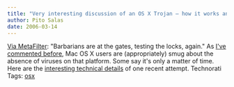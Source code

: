 ```yaml
---
title: "Very interesting discussion of an OS X Trojan – how it works and doesn’t"
author: Pito Salas
date: 2006-03-14
---
```




[Via MetaFilter](<http://www.metafilter.com/mefi/49232>): "Barbarians are at
the gates, testing the locks, again." As [I've commented
before](</weblogs/archives/001090.php>), Mac OS X users are (appropriately)
smug about the absence of viruses on that platform. Some say it's only a
matter of time.  Here are the [interesting technical
details](<http://www.ambrosiasw.com/forums/index.php?showtopic=102379>) of one
recent attempt. Technorati Tags: [osx](<http://www.technorati.com/tag/osx>)



